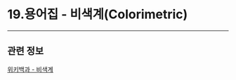 # 19.용어집 - 비색계(Colorimetric)

*** 

## 관련 정보

[위키백과 - 비색계](https://ko.wikipedia.org/wiki/%EB%B9%84%EC%83%89%EB%B2%95)

